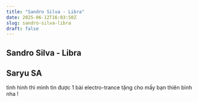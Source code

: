 ```yaml
---
title: "Sandro Silva - Libra"
date: 2025-06-12T16:03:50Z
slug: sandro-silva-libra
draft: false
---
```


## Sandro Silva - Libra

## Saryu SA

tình hình thì mình tìn được 1 bài electro-trance tặng cho mấy bạn thiên bình nha !